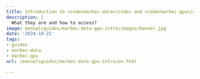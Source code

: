 ```yaml
---
title: Introduction to <code>marbec-data</code> and <code>marbec-gpu</code>
description: |
  What they are and how to access?
image: manualsguides/marbec-data-gpu-intro/images/banner.jpg
date: '2024-10-21'
tags:
- guides
- marbec-data
- marbec-gpu
url: /manualsguides/marbec-data-gpu-intro/en.html

---
```

